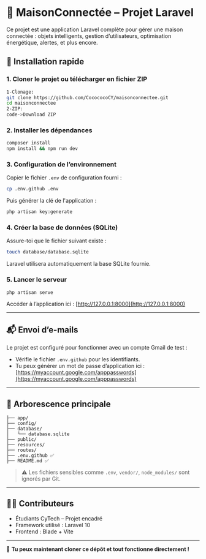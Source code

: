 # 🏡 MaisonConnectée – Projet Laravel

Ce projet est une application Laravel complète pour gérer une maison connectée : objets intelligents, gestion d’utilisateurs, optimisation énergétique, alertes, et plus encore.

## 🚀 Installation rapide

### 1. Cloner le projet ou télécharger en fichier ZIP

```bash
1-Clonage:
git clone https://github.com/CocococoCY/maisonconnectee.git
cd maisonconnectee
2-ZIP:
code->Download ZIP
```

### 2. Installer les dépendances

```bash
composer install
npm install && npm run dev
```

### 3. Configuration de l’environnement

Copier le fichier `.env` de configuration fourni :

```bash
cp .env.github .env
```

Puis générer la clé de l'application :

```bash
php artisan key:generate
```

### 4. Créer la base de données (SQLite)

Assure-toi que le fichier suivant existe :

```bash
touch database/database.sqlite
```

Laravel utilisera automatiquement la base SQLite fournie.

### 5. Lancer le serveur

```bash
php artisan serve
```

Accéder à l’application ici : [http://127.0.0.1:8000](http://127.0.0.1:8000)

---

## 📬 Envoi d’e-mails

Le projet est configuré pour fonctionner avec un compte Gmail de test :

- Vérifie le fichier `.env.github` pour les identifiants.
- Tu peux générer un mot de passe d’application ici : [https://myaccount.google.com/apppasswords](https://myaccount.google.com/apppasswords)

---

## 📁 Arborescence principale

```
├── app/
├── config/
├── database/
│   └── database.sqlite
├── public/
├── resources/
├── routes/
├── .env.github ✅
├── README.md ✅
```

> ⚠️ Les fichiers sensibles comme `.env`, `vendor/`, `node_modules/` sont ignorés par Git.

---

## 👨‍💻 Contributeurs

- Étudiants CyTech – Projet encadré
- Framework utilisé : Laravel 10
- Frontend : Blade + Vite

---

🧠 **Tu peux maintenant cloner ce dépôt et tout fonctionne directement !**
